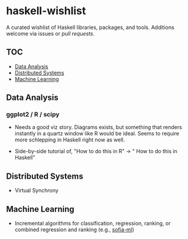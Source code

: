 # haskell-wishlist

A curated wishlist of Haskell libraries, packages, and tools.
Additions welcome via issues or _pull requests_.

## TOC

- [Data Analysis](#data-analysis)
- [Distributed Systems](#distributed-systems)
- [Machine Learning](#machine-learning)


## Data Analysis

### ggplot2 / R / scipy

- Needs a good viz story. Diagrams exists, but something that renders instantly in a quartz window like R would be ideal. Seems to require more schlepping in Haskell right now as well.

- Side-by-side tutorial of, "How to do this in R" -> " How to do this in Haskell"


## Distributed Systems

- Virtual Synchrony


## Machine Learning

- Incremental algorithms for classification, regression, ranking, or combined regression and ranking (e.g., [sofia-ml](https://code.google.com/p/sofia-ml/))

